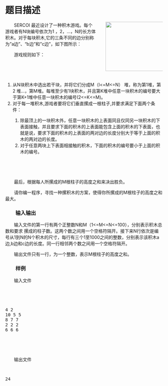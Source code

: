 # 题目描述


<p style="text-indent:2em;">
	<img src="/cogs/images/upload/image/20120416/20120416153733_78761.png" width="211" height="157" align="right" alt=""/> 
</p>
<p style="text-indent:2em;">
	SERCOI 最近设计了一种积木游戏。每个游戏者有N块编号依次为1 ，2，…，N的长方体积木。对于每块积木,它的三条不同的边分别称为”a边”、“b边”和”c边”，如下图所示：
</p>
<p style="text-indent:2em;">
	游戏规则如下：
</p>
<p style="text-indent:2em;">
	<br/>
</p>
<p style="text-indent:2em;">
	<br/>
</p>
<ol>
	<li>
		从N块积木中选出若干块，并将它们分成M（l&lt;=M&lt;=N） 堆，称为第1堆，第2 堆…，第M堆。每堆至少有1块积木，并且第K堆中任意一块积木的编号要大于第K+1堆中任意一块积木的编号(2&lt;=K&lt;=M)。
	</li>
	<li>
		对于每一堆积木,游戏者要将它们垂直摞成一根柱子,并要求满足下面两个条件：
	</li>
	<ol>
		<li>
			除最顶上的一块积木外，任意一块积木的上表面同且仅同另一块积木的下表面接触，并且要求下面的积木的上表面能包含上面的积木的下表面，也就是说，要求下面的积木的上表面的两对边的长度分别大于等于上面的积木的两对边的长度。
		</li>
		<li>
			对于任意两块上下表面相接触的积木，下面的积木的编号要小于上面的积木的编号。
		</li>
	</ol>
</ol>
<p>
	<br/>
</p>
<p style="text-indent:2em;">
	<br/>
</p>
<p style="text-indent:2em;">
	最后，根据每人所摞成的M根柱子的高度之和来决出胜负。
</p>
<p style="text-indent:2em;">
	请你编一程序，寻找一种摞积木的方案，使得你所摞成的M根柱子的高度之和最大。
</p>
<h3 style="text-indent:2em;">
	输入输出
</h3>
<p style="text-indent:2em;">
	输入文件的第一行有两个正整数N和M（1&lt;=M&lt;=N&lt;=100），分别表示积木总数和要求 摞成的柱子数。这两个数之间用一个空格符隔开。接下来N行依次是编号从1到N的N个积木的尺寸，每行有三个1至1000之间的整数，分别表示该积木a 边,b边和c边的长度。同一行相邻两个数之间用一个空格符隔开。
</p>
<p style="text-indent:2em;">
	输出文件只有一行，为一个整数，表示M根柱子的高度之和。
</p>
<h3 style="text-indent:2em;">
	样例
</h3>
<p style="text-indent:2em;">
	输入文件
</p>
<p style="text-indent:2em;">
	<br/>
</p>
<p>
	<br/>
</p>
<pre class="prettyprint">4 2
10 5 5
8 7 7
2 2 2
6 6 6</pre>
<p>
	<br/>
</p>
<p style="text-indent:2em;">
	<br/>
</p>
<p style="text-indent:2em;">
	输出文件
</p>
<p>
	<br/>
</p>
<pre class="prettyprint">24</pre>
<p>
	<br/>
</p>
